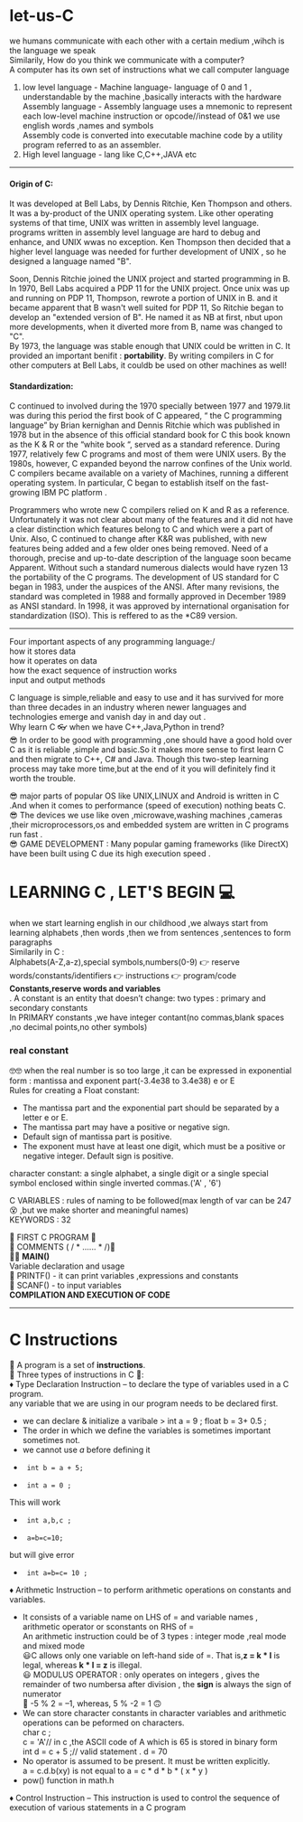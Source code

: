 # let-us-C
we humans communicate with each other with a certain medium ,wihch is the language we speak<br>
Similarily, How do you think we communicate with a computer?<br>
A computer has its own set of instructions what we call computer language<br>
1. low level language -
 Machine language- language of 0 and 1 ,  understandable by the machine ,basically interacts with the hardware <br>
 Assembly language - Assembly language uses a mnemonic to represent each low-level machine instruction or opcode//instead of 0&1 we use english words ,names and symbols <br>
Assembly code is converted into executable machine code by a utility program referred to as an assembler.
2. High level language - lang like C,C++,JAVA etc<br>
-----------------------------------------------------------------------------------------------------------------

#### Origin of C:
It was developed at Bell Labs, by Dennis Ritchie, Ken Thompson and others. It was a by-product of the UNIX operating system. Like other operating systems of that time, UNIX was written in assembly level language. </br>
programs written in assembly level language are hard to debug and enhance, and UNIX wwas no exception.
Ken Thompson then decided that a higher level language was needed for further development of UNIX , so he designed a language named "B".</br>

Soon, Dennis Ritchie joined the UNIX project and started programming in B. In 1970, Bell Labs acquired  a PDP 11 for the UNIX project. Once unix was up and running on PDP 11, Thompson, rewrote a portion of UNIX in B.
and it became apparent that B wasn't well suited for PDP 11, So Ritchie began to develop an "extended version of B". He named it as NB at first, nbut upon more developments, when it diverted more from B, name was changed to "C". </br>
By 1973, the language was stable enough that UNIX could be written in C.
It provided an important benifit : **portability**.  By writing compilers in C for other computers at Bell Labs, it couldb be used on other machines as well!

#### Standardization:
C continued to involved during the 1970 specially between 1977 and 1979.Iit was during this period the first book of C appeared, “ the C programming language” by Brian kernighan and Dennis Ritchie which was published in 1978 but in the absence of this official standard book for C this book known as the K & R or the “white book “, served as a standard reference.
 During 1977, relatively few C programs and most of them were UNIX users. By the 1980s, however, C expanded beyond the narrow confines of the Unix world. C compilers became available on a variety of Machines, running a different operating system. In particular, C began to establish itself on the fast-growing IBM PC platform . </br>

Programmers who wrote new C compilers relied on K and R as a reference. Unfortunately it was not clear about many of the features and it did not have a clear distinction which features belong to C and which were a part of Unix. Also, C continued to change after K&R  was published, with new features being added and a few older ones being removed. Need of a thorough, precise and up-to-date description of the language soon became Apparent.  Without such a standard numerous dialects would have ryzen 13 the portability of the C programs.
The development of US standard for C began in 1983, under the auspices of the ANSI. After many revisions, the standard was completed in 1988 and formally approved in December 1989 as ANSI standard. In 1998, it  was approved by international organisation for standardization (ISO).
This is reffered to as the *C89 version.

-------------------

Four important aspects of any programming language:/<br>
how it stores data <br>
how it operates on data<br>
how the exact sequence of instruction works<br>
input and output methods <br>

C language is simple,reliable and easy to use and it has survived for more than three decades in an industry wheren newer languages and technologies emerge and vanish day in and day out .<br>
Why learn C :eyeglasses: when we have C++,Java,Python in trend?<br>
:sunglasses: In order to be good with programming ,one should have a good hold over C as it is reliable ,simple and basic.So it makes more sense to first learn C and then migrate to C++, C# and Java. Though this two-step learning process may take more time,but at the end of it you will definitely find it worth the trouble.<br>

:sunglasses:  major parts of popular OS like UNIX,LINUX and Android is written in C .And when it comes to performance (speed of execution) nothing beats C.<br>
:sunglasses: The devices we use like oven ,microwave,washing machines ,cameras ,their microprocessors,os and embedded system are written in C programs run fast .<br>
:sunglasses:  GAME DEVELOPMENT :  Many popular gaming frameworks (like DirectX) have been built using C due its high execution speed .<br>


# LEARNING C , LET'S BEGIN :computer:<br>
when we start learning english in our childhood ,we always start from learning alphabets ,then words ,then we from sentences ,sentences to form paragraphs<br>
Similarily in C :<br> 
Alphabets(A-Z,a-z),special symbols,numbers(0-9) :point_right: reserve words/constants/identifiers :point_right: instructions :point_right: program/code<br>
 **Constants,reserve words and variables<br>**
 . A constant is an entity that doesn’t change: two types : primary and secondary constants <br>
 In PRIMARY constants ,we have integer contant(no commas,blank spaces ,no decimal points,no other symbols) <br>
 ### real constant <br>
   :nerd_face::nerd_face: when the real number is so too large ,it can be expressed in exponential form : mantissa and exponent part(-3.4e38 to 3.4e38) e or E <br>
   Rules for creating a Float constant:
* The mantissa part and the exponential part should be separated by a letter e or E.
* The mantissa part may have a positive or negative sign. 
* Default sign of mantissa part is positive. 
* The exponent must have at least one digit, which must be a positive or negative integer. Default sign is positive.

   
 character constant: a single alphabet, a single digit or a single special symbol enclosed within single inverted commas.('A' , '6') <br>
 
 
 C VARIABLES : rules of naming to be followed(max length of var can be 247 :dizzy_face: ,but we make shorter and meaningful names)<br>
  KEYWORDS : 32 <br>
  
 :hugs: FIRST C PROGRAM :hugs: <br>
  :ghost: COMMENTS ( / * ...... * /):ghost:<br>
:technologist: **MAIN()** <br>
  Variable declaration and usage <br>
  :cherry_blossom: PRINTF() - it can print variables ,expressions and constants<br>
   :maple_leaf: SCANF() - to input variables<br>
   **COMPILATION AND EXECUTION OF CODE**<br>
   
   -----------------------------------------------------------------------------------------------------------------------------------
   
   # C Instructions <br>
   :jigsaw: A program is a set of **instructions**.<br>
  :abacus: Three types of instructions in C :abacus::<br>
:diamonds: Type Declaration Instruction –  to declare the type of variables used in a C program.<br>
any variable that we are using in our program needs to be declared first.<br>
- we can declare & initialize a varibale > int a = 9 ; float b = 3+ 0.5 ; <br>
- The order in which we define the variables is sometimes important sometimes not. <br>
- we cannot use *a* before defining it<br>
-      int b = a + 5; 
-      int a = 0 ; 
This will work <br>
-      int a,b,c ;
-      a=b=c=10;
but  will give error<br>
-      int a=b=c= 10 ;
:diamonds: Arithmetic Instruction – to perform arithmetic operations on constants and variables.<br>
- It consists of a variable name on LHS of = and variable names , arithmetic operator or sconstants on RHS  of = <br>
An arithmetic instruction could be of 3 types : integer mode ,real mode and mixed mode<br>
:smiley:C allows only one variable on left-hand side of =. That is,**z = k * l** is legal, whereas **k * l = z** is illegal. </br>
:smiley: MODULUS OPERATOR : only operates on integers , gives the remainder of two numbersa after division , the **sign** is always the sign of numerator <br>
:slightly_smiling_face: -5 % 2 = –1, whereas, 5 % -2 = 1 :upside_down_face: <br>
- We can store character constants in character variables and arithmetic operations can be peformed on characters.<br>
 char c ; <br> 
 c = 'A'// in c ,the ASCII code of A which is 65 is stored in binary form <br>
 int d = c + 5 ;// valid statement . d = 70 <br>
 - No operator is assumed to be present. It must be written explicitly. <br>
   a = c.d.b(xy) is not equal to a = c * d * b * ( x * y ) <br>
 - pow() function in math.h

 
:diamonds: Control Instruction – This instruction is used to control the sequence of execution of various statements in a C program<br>
   
